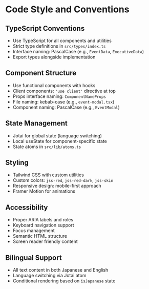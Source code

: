 # Code Style and Conventions

## TypeScript Conventions
- Use TypeScript for all components and utilities
- Strict type definitions in `src/types/index.ts`
- Interface naming: PascalCase (e.g., `EventData`, `ExecutiveData`)
- Export types alongside implementation

## Component Structure
- Use functional components with hooks
- Client components: `'use client'` directive at top
- Props interface naming: `ComponentNameProps`
- File naming: kebab-case (e.g., `event-modal.tsx`)
- Component naming: PascalCase (e.g., `EventModal`)

## State Management
- Jotai for global state (language switching)
- Local useState for component-specific state
- State atoms in `src/lib/atoms.ts`

## Styling
- Tailwind CSS with custom utilities
- Custom colors: `jss-red`, `jss-red-dark`, `jss-skin`
- Responsive design: mobile-first approach
- Framer Motion for animations

## Accessibility
- Proper ARIA labels and roles
- Keyboard navigation support
- Focus management
- Semantic HTML structure
- Screen reader friendly content

## Bilingual Support
- All text content in both Japanese and English
- Language switching via Jotai atom
- Conditional rendering based on `isJapanese` state